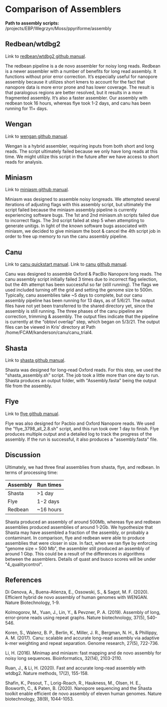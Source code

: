 # Comparison of Assemblers 

**Path to assembly scripts:** /projects/EBP/Wegrzyn/Moss/ppyriforme/assembly
## Redbean/wtdbg2
Link to [redbean/wtdbg2 github manual](https://github.com/adigenova/wengan).

The redbean pipeline is a de novo assembler for noisy long reads. Redbean is a newer assembler with a number of benefits for long read assembly. It functions without prior error correction. It’s especially useful for nanopore assembly because it utilizes short kmers to account for the fact that nanopore data is more error prone and has lower coverage. 
The result is that paralogous regions are better resolved, but it results in a more fragmented assembly. It’s also a faster assembler. Our assembly with redbean took 16 hours, whereas flye took 1-2 days, and canu has been running for 11+ days.

## Wengan
Link to [wengan github manual](https://github.com/adigenova/wengan).

Wengan is a hybrid assembler, requiring inputs from both short and long reads. The script ultimately failed because we only have long reads at this time. We might utilize this script in the future after we have access to short reads for analysis. 

## Miniasm
Link to [miniasm github manual](https://github.com/lh3/miniasm).

Miniasm was designed to assemble noisy longreads. We attempted several iterations of adjusting flags with this assembly script, but ultimately the script failed because the miniasm assembly pipeline is currently experiencing software bugs. The 1st and 2nd miniasm.sh scripts failed due to incorrect flags. The 3rd script failed at step 5 when attempting to generate unitigs. In light of the known software bugs associated with miniasm, we decided to give miniasm the boot & cancel the 4th script job in order to free up memory to run the canu assembly pipeline. 

## Canu
Link to [canu quickstart manual](https://canu.readthedocs.io/en/latest/quick-start.html). Link to [canu github manual](https://github.com/marbl/canu).

Canu was designed to assemble Oxford & PacBio Nanopore long reads. The canu assembly script initially failed 3 times due to incorrect flag selection, but the 4th attempt has been successful so far (still running). The flags we used included turning off the grid and setting the genome size to 500m. 
Typically, canu assemblies take ~5 days to complete, but our canu assembly pipeline has been running for 13 days, as of 5/6/21. The output files have not yet been transferred to the shared directory yet, since the assembly is still running. The three phases of the canu pipeline are correction, trimming & assembly. The output files indicate that the pipeline is currently at the “obtovl overlap” step, which began on 5/3/21. The output files can be viewed in Kris’ directory at Path /home/FCAM/kanderson/canu/canu_trial4.

## Shasta
Link to [shasta github manual](https://github.com/chanzuckerberg/shasta). 

Shasta was designed for long-read Oxford reads. For this step, we used the "shasta_assembly.sh" script. The job took a little more than one day to run. Shasta produces an output folder, with "Assembly.fasta" being the output file from the assembly. 

## Flye 
Link to [flye github manual](https://github.com/fenderglass/Flye). 

Flye was also designed for Pacbio and Oxford Nanopore reads. We used the "flye_3798_all_2.8.sh" script, and this run took over 1 day to finish. Flye produces multiple output and a detailed log to track the progress of the assembly. If the run is successful, it also produces a "assembly.fasta" file. 

## Discussion

Ultimately, we had three final assemblies from shasta, flye, and redbean. In terms of processing time:

Assembly | Run times |
---| --- |
Shasta | >1 day |
Flye | 1-2 days |
Redbean | ~16 hours|

Shasta produced an assembly of around 500Mb, whereas flye and redbean assemblies produced assemblies of around 1-2Gb. We hypothesize that Shasta may have assembled a fraction of the assembly, or probably a contaminant. In comparison, flye and redbean were able to produce assemblies that were closer in size. In fact, when we ran flye by enforcing "genome size = 500 Mb", the assembler still produced an assembly of around 1 Gbp. This could be a result of the differences in algorithms between the assemblers. 
Details of quast and busco scores will be under "4_qualitycontrol".

## References
Di Genova, A., Buena-Atienza, E., Ossowski, S., & Sagot, M. F. (2020). Efficient hybrid de novo assembly of human genomes with WENGAN. Nature Biotechnology, 1-9.

Kolmogorov, M., Yuan, J., Lin, Y., & Pevzner, P. A. (2019). Assembly of long, error-prone reads using repeat graphs. Nature biotechnology, 37(5), 540-546.

Koren, S., Walenz, B. P., Berlin, K., Miller, J. R., Bergman, N. H., & Phillippy, A. M. (2017). Canu: scalable and accurate long-read assembly via adaptive k-mer weighting and repeat separation. Genome research, 27(5), 722-736.

Li, H. (2016). Minimap and miniasm: fast mapping and de novo assembly for noisy long sequences. Bioinformatics, 32(14), 2103-2110.

Ruan, J., & Li, H. (2020). Fast and accurate long-read assembly with wtdbg2. Nature methods, 17(2), 155-158.

Shafin, K., Pesout, T., Lorig-Roach, R., Haukness, M., Olsen, H. E., Bosworth, C., & Paten, B. (2020). Nanopore sequencing and the Shasta toolkit enable efficient de novo assembly of eleven human genomes. Nature biotechnology, 38(9), 1044-1053.
